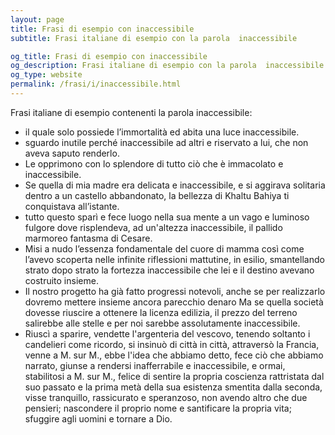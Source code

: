 ```yaml
---
layout: page
title: Frasi di esempio con inaccessibile 
subtitle: Frasi italiane di esempio con la parola  inaccessibile

og_title: Frasi di esempio con inaccessibile 
og_description: Frasi italiane di esempio con la parola  inaccessibile
og_type: website
permalink: /frasi/i/inaccessibile.html
---
```


Frasi italiane di esempio contenenti la parola inaccessibile:


- il quale solo possiede l’immortalità ed abita una luce inaccessibile.
- sguardo inutile perché inaccessibile ad altri e riservato a lui, che non aveva saputo renderlo.
- Le opprimono con lo splendore di tutto ciò che è immacolato e inaccessibile.
- Se quella di mia madre era delicata e inaccessibile, e si aggirava solitaria dentro a un castello abbandonato, la bellezza di Khaltu Bahiya ti conquistava all’istante.
- tutto questo sparì e fece luogo nella sua mente a un vago e luminoso fulgore dove risplendeva, ad un'altezza inaccessibile, il pallido marmoreo fantasma di Cesare.
- Misi a nudo l’essenza fondamentale del cuore di mamma così come l’avevo scoperta nelle infinite riflessioni mattutine, in esilio, smantellando strato dopo strato la fortezza inaccessibile che lei e il destino avevano costruito insieme.
- Il nostro progetto ha già fatto progressi notevoli, anche se per realizzarlo dovremo mettere insieme ancora parecchio denaro Ma se quella società dovesse riuscire a ottenere la licenza edilizia, il prezzo del terreno salirebbe alle stelle e per noi sarebbe assolutamente inaccessibile.
- Riuscì a sparire, vendette l'argenteria del vescovo, tenendo soltanto i candelieri come ricordo, si insinuò di città in città, attraversò la Francia, venne a M. sur M., ebbe l'idea che abbiamo detto, fece ciò che abbiamo narrato, giunse a rendersi inafferrabile e inaccessibile, e ormai, stabilitosi a M. sur M., felice di sentire la propria coscienza rattristata dal suo passato e la prima metà della sua esistenza smentita dalla seconda, visse tranquillo, rassicurato e speranzoso, non avendo altro che due pensieri; nascondere il proprio nome e santificare la propria vita; sfuggire agli uomini e tornare a Dio.
